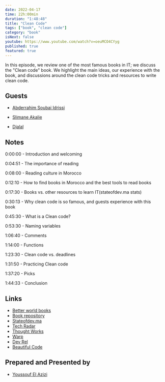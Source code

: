 ```yaml
---
date: 2022-04-17
time: 22h:00min
duration: "1:48:48"
title: "Clean Code"
tags: ["book", "clean code"]
category: "book"
isNext: false
youtube: https://www.youtube.com/watch?v=oeuMCO4CYyg
published: true
featured: true
---
```


In this episode, we review one of the most famous books in IT; we discuss the "Clean code" book. We highlight the main ideas, our experience with the book, and discussions around the clean code tricks and resources to write clean code.

## Guests

- [Abderrahim Soubai Idrissi](https://www.soubai.me/)

- [Slimane Akalie](https://www.linkedin.com/in/slimaneakalie/)

- [Djalal](https://twitter.com/enlamp)

## Notes

0:00:00 - Introduction and welcoming

0:04:51 - The importance of reading

0:08:00 - Reading culture in Morocco

0:12:10 - How to find books in Morocco and the best tools to read books

0:17:30 - Books vs. other resources to learn IT(stateofdev.ma stats)

0:30:13 - Why clean code is so famous, and guests experience with this book

0:45:30 - What is a Clean code?

0:53:30 - Naming variables

1:06:40 - Comments

1:14:00 - Functions

1:23:30 - Clean code vs. deadlines

1:31:50 - Practicing Clean code

1:37:20 - Picks

1:44:33 - Conclusion

## Links

- [Better world books](https://www.betterworldbooks.com/)
- [Book repository](https://www.bookdepository.com/)
- [Stateofdev.ma](https://stateofdev.ma/)
- [Tech Radar](https://www.techradar.com/)
- [Thought Works](https://www.thoughtworks.com/)
- [Warp](https://www.warp.dev/)
- [Dev Rel](https://www.devrelbook.com/)
- [Beautiful Code](https://www.oreilly.com/library/view/beautiful-code/9780596510046/)

## Prepared and Presented by

- [Youssouf El Azizi](https://elazizi.com/)
